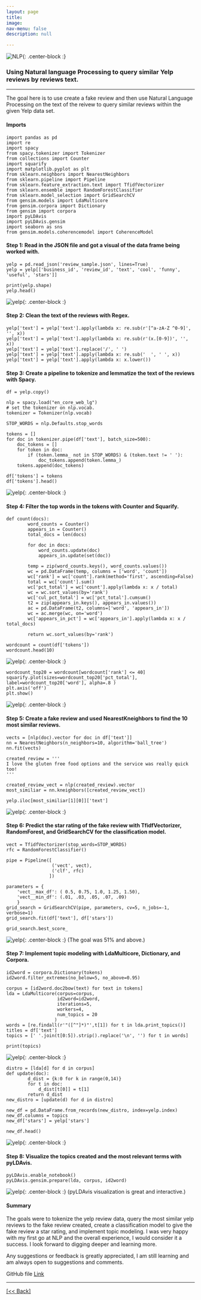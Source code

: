 ```yaml
---
layout: page
title:
image: 
nav-menu: false
description: null

---
```


![NLP](https://github.com/CVanchieri/DSPortfolio/blob/gh-pages/assets/images/nlp.jpg?raw=true?style=centerme){: .center-block :}

### Using Natural language Processing to query similar Yelp reviews by reviews text.

---

The goal here is to use create a fake review and then use Natural Language Processing on the text of the reivew to query similar reviews within the given Yelp data set. 

#### Imports
```
import pandas as pd
import re
import spacy 
from spacy.tokenizer import Tokenizer
from collections import Counter
import squarify
import matplotlib.pyplot as plt
from sklearn.neighbors import NearestNeighbors
from sklearn.pipeline import Pipeline
from sklearn.feature_extraction.text import TfidfVectorizer
from sklearn.ensemble import RandomForestClassifier
from sklearn.model_selection import GridSearchCV
from gensim.models import LdaMulticore
from gensim.corpora import Dictionary
from gensim import corpora
import pyLDAvis
import pyLDAvis.gensim
import seaborn as sns
from gensim.models.coherencemodel import CoherenceModel
```

#### Step 1: Read in the JSON file and got a visual of the data frame being worked with.
```
yelp = pd.read_json('review_sample.json', lines=True)
yelp = yelp[['business_id', 'review_id', 'text', 'cool', 'funny', 'useful', 'stars']]
```
```
print(yelp.shape)
yelp.head()
```
![yelp](https://github.com/CVanchieri/DSPortfolio/blob/gh-pages/assets/images/yelp1.png?raw=true?style=centerme){: .center-block :}

#### Step 2: Clean the text of the reviews with Regex.
```
yelp['text'] = yelp['text'].apply(lambda x: re.sub(r'[^a-zA-Z ^0-9]', '', x))
yelp['text'] = yelp['text'].apply(lambda x: re.sub(r'(x.[0-9])', '', x))
yelp['text'] = yelp['text'].replace('/', ' ') 
yelp['text'] = yelp['text'].apply(lambda x: re.sub('  ', ' ', x))
yelp['text'] = yelp['text'].apply(lambda x: x.lower())

```

#### Step 3: Create a pipeline to tokenize and lemmatize the text of the reviews with Spacy.
```
df = yelp.copy()
```
```
nlp = spacy.load("en_core_web_lg")
# set the tokenizer on nlp.vocab.
tokenizer = Tokenizer(nlp.vocab)
```
```
STOP_WORDS = nlp.Defaults.stop_words
```
```
tokens = []
for doc in tokenizer.pipe(df['text'], batch_size=500):
    doc_tokens = []
    for token in doc:
        if (token.lemma_ not in STOP_WORDS) & (token.text != ' '):
            doc_tokens.append(token.lemma_)
    tokens.append(doc_tokens)
```
```
df['tokens'] = tokens
df['tokens'].head()
```
![yelp](https://github.com/CVanchieri/DSPortfolio/blob/gh-pages/assets/images/yelp2.png?raw=true?style=centerme){: .center-block :}


#### Step 4: Filter the top words in the tokens with Counter and Squarify.
```
def count(docs):
        word_counts = Counter()
        appears_in = Counter()
        total_docs = len(docs)

        for doc in docs:
            word_counts.update(doc)
            appears_in.update(set(doc))
            
        temp = zip(word_counts.keys(), word_counts.values())       
        wc = pd.DataFrame(temp, columns = ['word', 'count'])
        wc['rank'] = wc['count'].rank(method='first', ascending=False)
        total = wc['count'].sum()
        wc['pct_total'] = wc['count'].apply(lambda x: x / total)       
        wc = wc.sort_values(by='rank')
        wc['cul_pct_total'] = wc['pct_total'].cumsum()
        t2 = zip(appears_in.keys(), appears_in.values())
        ac = pd.DataFrame(t2, columns=['word', 'appears_in'])
        wc = ac.merge(wc, on='word')
        wc['appears_in_pct'] = wc['appears_in'].apply(lambda x: x / total_docs)
        
        return wc.sort_values(by='rank')
```
```
wordcount = count(df['tokens'])
wordcount.head(10)
```
![yelp](https://github.com/CVanchieri/DSPortfolio/blob/gh-pages/assets/images/yelp3.png?raw=true?style=centerme){: .center-block :}
``` 
wordcount_top20 = wordcount[wordcount['rank'] <= 40]
squarify.plot(sizes=wordcount_top20['pct_total'], label=wordcount_top20['word'], alpha=.8 )
plt.axis('off')
plt.show()
```
![yelp](https://github.com/CVanchieri/DSPortfolio/blob/gh-pages/assets/images/yelp4.png?raw=true?style=centerme){: .center-block :}

#### Step 5: Create a fake review and used NearestKneighbors to find the 10 most similar reviews.
```
vects = [nlp(doc).vector for doc in df['text']]
nn = NearestNeighbors(n_neighbors=10, algorithm='ball_tree')
nn.fit(vects)
```
```
created_review = '''
I love the gluten free food options and the service was really quick too!
'''
```
```
created_review_vect = nlp(created_review).vector
most_similiar = nn.kneighbors([created_review_vect])
```
```
yelp.iloc[most_similiar[1][0]]['text']
```
![yelp](https://github.com/CVanchieri/DSPortfolio/blob/gh-pages/assets/images/yelp5.png?raw=true?style=centerme){: .center-block :}

#### Step 6: Predict the star rating of the fake review with TfidfVectorizer, RandomForest, and GridSearchCV for the classification model.
```
vect = TfidfVectorizer(stop_words=STOP_WORDS)
rfc = RandomForestClassifier()
```
```
pipe = Pipeline([
                 ('vect', vect),
                 ('clf', rfc)                
                ])
```
```
parameters = {
    'vect__max_df': ( 0.5, 0.75, 1.0, 1.25, 1.50),
    'vect__min_df': (.01, .03, .05, .07, .09)
    }
grid_search = GridSearchCV(pipe, parameters, cv=5, n_jobs=-1, verbose=1)
grid_search.fit(df['text'], df['stars'])
```
```
grid_search.best_score_
```
![yelp](https://github.com/CVanchieri/DSPortfolio/blob/gh-pages/assets/images/yelp6.png?raw=true?style=centerme){: .center-block :}
(The goal was 51% and above.)

#### Step 7: Implement topic modeling with LdaMulticore, Dictionary, and Corpora.
```
id2word = corpora.Dictionary(tokens)
id2word.filter_extremes(no_below=5, no_above=0.95)

```
```
corpus = [id2word.doc2bow(text) for text in tokens]
lda = LdaMulticore(corpus=corpus,
                   id2word=id2word,
                   iterations=5,
                   workers=4,
                   num_topics = 20
                  )
words = [re.findall(r'"([^"]*)"',t[1]) for t in lda.print_topics()]
titles = df['text']
topics = [' '.join(t[0:5]).strip().replace('\n', '') for t in words]                  
```
```
print(topics)
```
![yelp](https://github.com/CVanchieri/DSPortfolio/blob/gh-pages/assets/images/yelp8.png?raw=true?style=centerme){: .center-block :}
```
distro = [lda[d] for d in corpus]
def update(doc):
        d_dist = {k:0 for k in range(0,14)}
        for t in doc:
            d_dist[t[0]] = t[1]
        return d_dist
new_distro = [update(d) for d in distro]
```
```
new_df = pd.DataFrame.from_records(new_distro, index=yelp.index)
new_df.columns = topics
new_df['stars'] = yelp['stars']
```
```
new_df.head()
```
![yelp](https://github.com/CVanchieri/DSPortfolio/blob/gh-pages/assets/images/yelp9.png?raw=true?style=centerme){: .center-block :}

#### Step 8: Visualize the topics created and the most relevant terms with pyLDAvis.
```
pyLDAvis.enable_notebook()
pyLDAvis.gensim.prepare(lda, corpus, id2word)
```
![yelp](https://github.com/CVanchieri/DSPortfolio/blob/gh-pages/assets/images/yelp10.png?raw=true?style=centerme){: .center-block :}
(pyLDAvis visualization is great and interactive.)

#### Summary
The goals were to tokenize the yelp review data, query the most similar yelp reviews to the fake review created, create a classification model to give the fake review a star rating, and implement topic modeling.
I was very happy with my first go at NLP and the overall experience, I would consider it a success. I look forward to digging deeper and learning more.

Any suggestions or feedback is greatly appreciated, I am still learning and am always open to suggestions and comments.

GitHub file
[Link]({{'https://github.com/CVanchieri/CVanchieri.github.io/blob/master/_data/YelpNLPQueryReviewsPost/YelpNLPQueryReviewsPost.ipynb'}})






---
[[<< Back]](https://cvanchieri.github.io/DSPortfolio/a_machinelearning.html)
